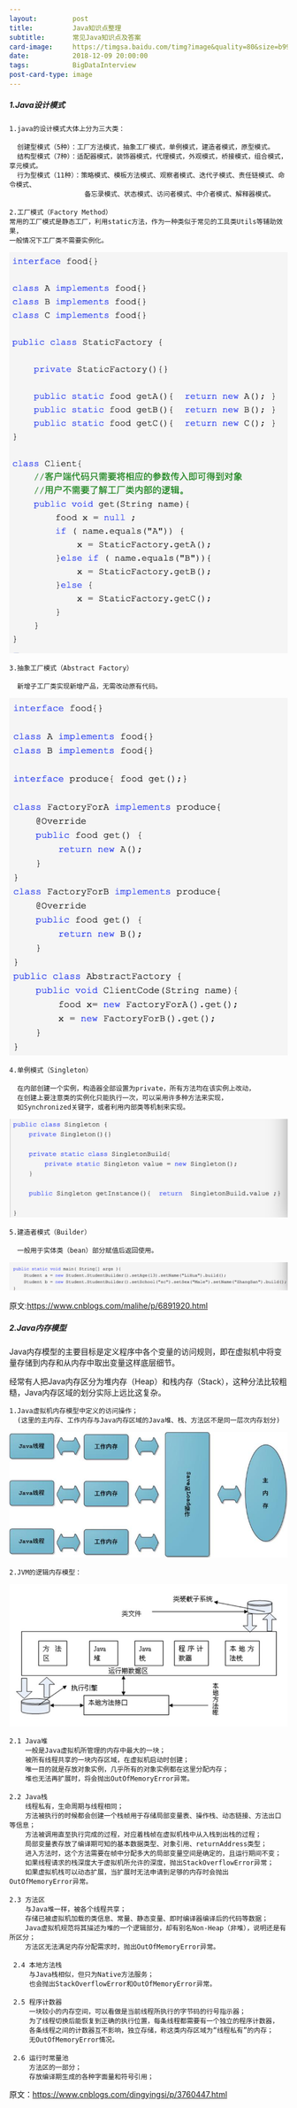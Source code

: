 ```yaml
---
layout:         post
title:          Java知识点整理
subtitle:       常见Java知识点及答案
card-image:     https://timgsa.baidu.com/timg?image&quality=80&size=b9999_10000&sec=1544366678303&di=138713eb79d33f707b4ef6c54777de42&imgtype=0&src=http%3A%2F%2Fimg105.job1001.com%2Fupload%2Fadminnew%2F2014-09-04%2F1409822424-4J2KEAU.jpg
date:           2018-12-09 20:00:00
tags:           BigDataInterview
post-card-type: image
---
```


##### 1.Java设计模式

    1.java的设计模式大体上分为三大类：
    
      创建型模式（5种）：工厂方法模式，抽象工厂模式，单例模式，建造者模式，原型模式。
      结构型模式（7种）：适配器模式，装饰器模式，代理模式，外观模式，桥接模式，组合模式，享元模式。
      行为型模式（11种）：策略模式、模板方法模式、观察者模式、迭代子模式、责任链模式、命令模式、
                       备忘录模式、状态模式、访问者模式、中介者模式、解释器模式。
                       
    2.工厂模式（Factory Method）
    常用的工厂模式是静态工厂，利用static方法，作为一种类似于常见的工具类Utils等辅助效果，
    一般情况下工厂类不需要实例化。
    
![MacDown Screenshot](/assets/images/1544357556821.jpg)

    3.抽象工厂模式（Abstract Factory）
    
      新增子工厂类实现新增产品，无需改动原有代码。

![MacDown Screenshot](/assets/images/1544358047244.jpg)

    4.单例模式（Singleton）
    
      在内部创建一个实例，构造器全部设置为private，所有方法均在该实例上改动，
      在创建上要注意类的实例化只能执行一次，可以采用许多种方法来实现，
      如Synchronized关键字，或者利用内部类等机制来实现。
    
![MacDown Screenshot](/assets/images/1544358239827.jpg)
      
    5.建造者模式（Builder）
    
      一般用于实体类（bean）部分赋值后返回使用。

![MacDown Screenshot](/assets/images/1544359102725.jpg)

  
原文:https://www.cnblogs.com/malihe/p/6891920.html

##### 2.Java内存模型

  Java内存模型的主要目标是定义程序中各个变量的访问规则，即在虚拟机中将变量存储到内存和从内存中取出变量这样底层细节。
  
  经常有人把Java内存区分为堆内存（Heap）和栈内存（Stack），这种分法比较粗糙，Java内存区域的划分实际上远比这复杂。

    1.Java虚拟机内存模型中定义的访问操作；
      (这里的主内存、工作内存与Java内存区域的Java堆、栈、方法区不是同一层次内存划分)
   
![MacDown Screenshot](./assets/images/091134177063947.jpg)

    2.JVM的逻辑内存模型：

![MacDown Screenshot](./assets/images/300854081661499.jpg)

    2.1 Java堆
        一般是Java虚拟机所管理的内存中最大的一块；
        被所有线程共享的一块内存区域，在虚拟机启动时创建；
        唯一目的就是存放对象实例，几乎所有的对象实例都在这里分配内存；
        堆也无法再扩展时，将会抛出OutOfMemoryError异常。
        
    2.2 Java栈
        线程私有，生命周期与线程相同；
        方法被执行的时候都会创建一个栈帧用于存储局部变量表、操作栈、动态链接、方法出口等信息；
        方法被调用直至执行完成的过程，对应着栈帧在虚拟机栈中从入栈到出栈的过程；
        局部变量表存放了编译期可知的基本数据类型、对象引用、returnAddress类型；
        进入方法时，这个方法需要在帧中分配多大的局部变量空间是确定的，且运行期间不变；
        如果线程请求的栈深度大于虚拟机所允许的深度，抛出StackOverflowError异常；
        如果虚拟机栈可以动态扩展，当扩展时无法申请到足够的内存时会抛出OutOfMemoryError异常。
        
    2.3 方法区
        与Java堆一样，被各个线程共享；
        存储已被虚拟机加载的类信息、常量、静态变量、即时编译器编译后的代码等数据；
        Java虚拟机规范将其描述为堆的一个逻辑部分，却有别名Non-Heap（非堆），说明还是有所区分；
        方法区无法满足内存分配需求时，抛出OutOfMemoryError异常。
        
     2.4 本地方法栈
         与Java栈相似，但只为Native方法服务；
         也会抛出StackOverflowError和OutOfMemoryError异常。
         
     2.5 程序计数器
         一块较小的内存空间，可以看做是当前线程所执行的字节码的行号指示器；
         为了线程切换后能恢复到正确的执行位置，每条线程都需要有一个独立的程序计数器，
         各条线程之间的计数器互不影响，独立存储，称这类内存区域为“线程私有”的内存；
         无OutOfMemoryError情况。
         
     2.6 运行时常量池
         方法区的一部分；
         存放编译期生成的各种字面量和符号引用；

原文：https://www.cnblogs.com/dingyingsi/p/3760447.html